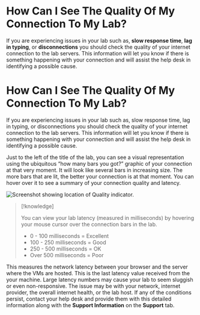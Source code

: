 # How Can I See The Quality Of My Connection To My Lab?

If you are experiencing issues in your lab such as, **slow response time**, **lag in typing**, or **disconnections** you should check the quality of your internet connection to the lab servers. This information will let you know if there is something happening with your connection and will assist the help desk in identifying a possible cause.

# How Can I See The Quality Of My Connection To My Lab?

If you are experiencing issues in your lab such as, slow response time, lag in typing, or disconnections you should check the quality of your internet connection to the lab servers. This information will let you know if there is something happening with your connection and will assist the help desk in identifying a possible cause.

Just to the left of the title of the lab, you can see a visual representation using the ubiquitous “how many bars you got?” graphic of your connection at that very moment. It will look like several bars in increasing size. The more bars that are lit, the better your connection is at that moment. You can hover over it to see a summary of your connection quality and latency. 

![Screenshot showing location of Quality indicator.](../../images/IDLxConnectionIndicator.png "Connection Quality Indicator")

>[!knowledge] 
>
> You can view your lab latency (measured in milliseconds) by hovering your mouse cursor over the connection bars in the lab. 
>
>- 0 - 100 milliseconds = Excellent
>- 100 - 250 milliseconds = Good
>- 250 - 500 milliseconds = OK
>- Over 500 milliseconds = Poor

This measures the network latency between your browser and the server where the VMs are hosted. This is the last latency value received from the your machine. Large latency numbers may cause your lab to seem sluggish or even non-responsive. The issue may be with your network, internet provider, the overall internet health, or the lab host. If any of the conditions persist, contact your help desk and provide them with this detailed information along with the **Support Information** on the **Support** tab.
